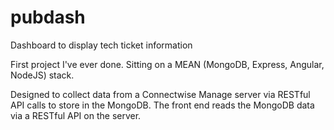 # pubdash
Dashboard to display tech ticket information

First project I've ever done.
Sitting on a MEAN (MongoDB, Express, Angular, NodeJS) stack. 

Designed to collect data from a Connectwise Manage server via RESTful API calls to store in the MongoDB.
The front end reads the MongoDB data via a RESTful API on the server.
